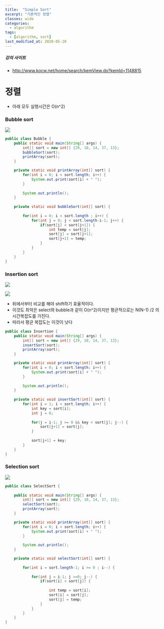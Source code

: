 ```yaml
---
title:  "Simple Sort"
excerpt: "기본적인 정렬"
classes: wide
categories:
  - algorithm
tags:
  - [algorithm, sort]
last_modified_at: 2020-05-20
---
```


##### 강의 사이트

* http://www.kocw.net/home/search/kemView.do?kemId=1148815



# 정렬

* 아래 모두 실행시간은 O(n^2)

### Bubble sort

![]({{site.url}}/assets/images/algo9.PNG)

```java
public class Bubble {
	public static void main(String[] args) {
		int[] sort = new int[] {29, 10, 14, 37, 13};
		bubbleSort(sort);
		printArray(sort);
	}

	private static void printArray(int[] sort) {
		for(int i = 0; i < sort.length; i++) {
			System.out.print(sort[i] + " ");
		}
		
		System.out.println();
	}
	
	private static void bubbleSort(int[] sort) {
		
		for(int i = 0; i < sort.length ; i++) {
			for(int j = 0; j < sort.length-i-1; j++) {
				if(sort[j] > sort[j+1]) {
					int temp = sort[j];
					sort[j] = sort[j+1];
					sort[j+1] = temp;
				}
			}
		}
	}
}
```



### Insertion sort

![]({{site.url}}/assets/images/algo10.PNG)

![]({{site.url}}/assets/images/algo11.PNG)

* 뒤에서부터 비교를 해야 shift하기 효율적이다.
* 이것도 최악은 select와 bubble과 같이 O(n^2)이지만 평균적으로는 N(N-1) /2 의 시간복잡도를 가진다.
* 따라서 평균 복잡도는 이것이 낫다

```java
public class Insertion {
	public static void main(String[] args) {
		int[] sort = new int[] {29, 10, 14, 37, 13};
		insertSort(sort);
		printArray(sort);
	}

	private static void printArray(int[] sort) {
		for(int i = 0; i < sort.length; i++) {
			System.out.print(sort[i] + " ");
		}
		
		System.out.println();
	}
	
	private static void insertSort(int[] sort) {
		for(int i = 1; i < sort.length; i++) {
			int key = sort[i];
			int j = 0;
			
			for(j = i-1; j >= 0 && key < sort[j]; j--) {
				sort[j+1] = sort[j];
			}
			
			sort[j+1] = key;
		}
	}
}
```



### Selection sort

![]({{site.url}}/assets/images/algo8.PNG)

```java
public class SelectSort {
	
	public static void main(String[] args) {
		int[] sort = new int[] {29, 10, 14, 37, 13};
		selectSort(sort);
		printArray(sort);
	}

	private static void printArray(int[] sort) {
		for(int i = 0; i < sort.length; i++) {
			System.out.print(sort[i] + " ");
		}
		
		System.out.println();
	}

	private static void selectSort(int[] sort) {
		
		for(int i = sort.length-1; i >= 0 ; i--) {
			
			for(int j = i-1; j >=0; j--) {
				if(sort[i] < sort[j]) {
					
					int temp = sort[i];
					sort[i] = sort[j];
					sort[j] = temp;
				}
			}
		}
	}
}
```
